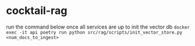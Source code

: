 # cocktail-rag

run the command below once all services are up to init the vector db
`docker exec -it api poetry run python src/rag/scripts/init_vector_store.py <num_docs_to_ingest>`
